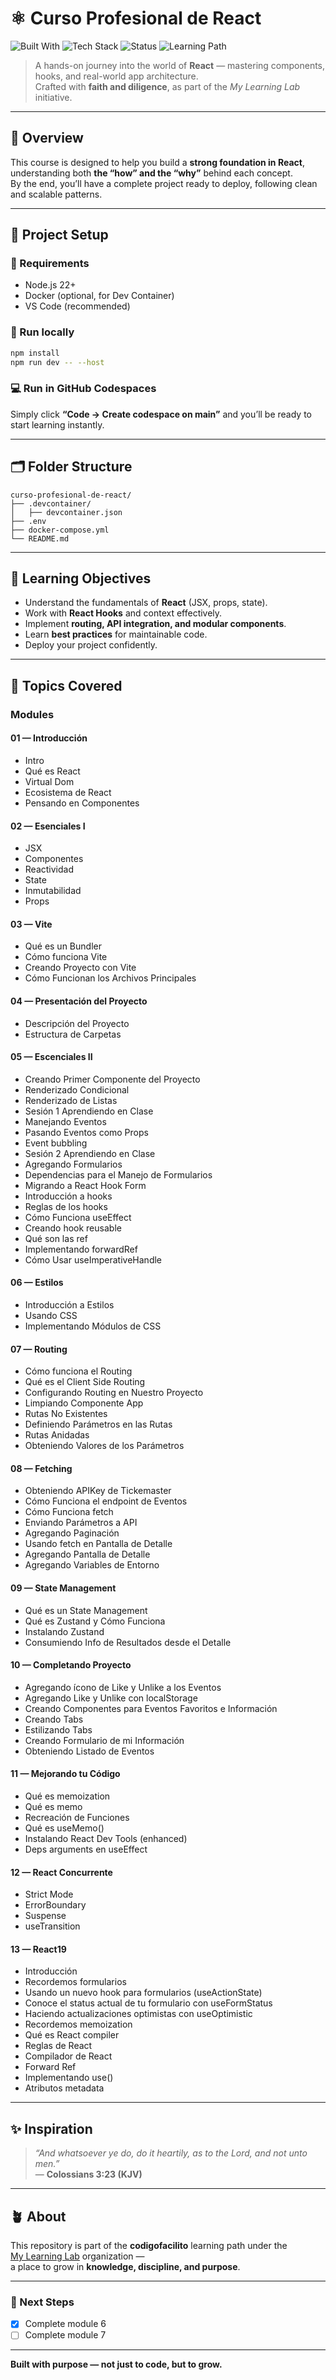 # ⚛️ Curso Profesional de React

![Built With](https://img.shields.io/badge/built_with-purpose-2ea44f?style=flat-square)
![Tech Stack](https://img.shields.io/badge/stack-React%20%7C%20Vite%20%7C%20JavaScript-blue?style=flat-square)
![Status](https://img.shields.io/badge/status-in_progress-yellow?style=flat-square)
![Learning Path](https://img.shields.io/badge/learning_path-codigofacilito-orange?style=flat-square)

> A hands-on journey into the world of **React** — mastering components, hooks, and real-world app architecture.  
> Crafted with **faith and diligence**, as part of the _My Learning Lab_ initiative.

---

## 🧩 Overview

This course is designed to help you build a **strong foundation in React**, understanding both **the “how” and the “why”** behind each concept.  
By the end, you’ll have a complete project ready to deploy, following clean and scalable patterns.

---

## 🚀 Project Setup

### 🧱 Requirements

- Node.js 22+
- Docker (optional, for Dev Container)
- VS Code (recommended)

### 🧰 Run locally

```bash
npm install
npm run dev -- --host
```

### 💻 Run in GitHub Codespaces

Simply click **“Code → Create codespace on main”** and you’ll be ready to start learning instantly.

---

## 🗂️ Folder Structure

```
curso-profesional-de-react/
├── .devcontainer/
│   ├── devcontainer.json
├── .env
├── docker-compose.yml
└── README.md
```

---

## 🎯 Learning Objectives

- Understand the fundamentals of **React** (JSX, props, state).
- Work with **React Hooks** and context effectively.
- Implement **routing, API integration, and modular components**.
- Learn **best practices** for maintainable code.
- Deploy your project confidently.

---

## 🧠 Topics Covered

### Modules

#### 01 — Introducción

- Intro
- Qué es React
- Virtual Dom
- Ecosistema de React
- Pensando en Componentes

#### 02 — Esenciales I

- JSX
- Componentes
- Reactividad
- State
- Inmutabilidad
- Props

#### 03 — Vite

- Qué es un Bundler
- Cómo funciona Vite
- Creando Proyecto con Vite
- Cómo Funcionan los Archivos Principales

#### 04 — Presentación del Proyecto

- Descripción del Proyecto
- Estructura de Carpetas

#### 05 — Escenciales II

- Creando Primer Componente del Proyecto
- Renderizado Condicional
- Renderizado de Listas
- Sesión 1 Aprendiendo en Clase
- Manejando Eventos
- Pasando Eventos como Props
- Event bubbling
- Sesión 2 Aprendiendo en Clase
- Agregando Formularios
- Dependencias para el Manejo de Formularios
- Migrando a React Hook Form
- Introducción a hooks
- Reglas de los hooks
- Cómo Funciona useEffect
- Creando hook reusable
- Qué son las ref
- Implementando forwardRef
- Cómo Usar useImperativeHandle

#### 06 — Estilos

- Introducción a Estilos
- Usando CSS
- Implementando Módulos de CSS

#### 07 — Routing

- Cómo funciona el Routing
- Qué es el Client Side Routing
- Configurando Routing en Nuestro Proyecto
- Limpiando Componente App
- Rutas No Existentes
- Definiendo Parámetros en las Rutas
- Rutas Anidadas
- Obteniendo Valores de los Parámetros

#### 08 — Fetching

- Obteniendo APIKey de Tickemaster
- Cómo Funciona el endpoint de Eventos
- Cómo Funciona fetch
- Enviando Parámetros a API
- Agregando Paginación
- Usando fetch en Pantalla de Detalle
- Agregando Pantalla de Detalle
- Agregando Variables de Entorno

#### 09 — State Management

- Qué es un State Management
- Qué es Zustand y Cómo Funciona
- Instalando Zustand
- Consumiendo Info de Resultados desde el Detalle

#### 10 — Completando Proyecto

- Agregando ícono de Like y Unlike a los Eventos
- Agregando Like y Unlike con localStorage
- Creando Componentes para Eventos Favoritos e Información
- Creando Tabs
- Estilizando Tabs
- Creando Formulario de mi Información
- Obteniendo Listado de Eventos

#### 11 — Mejorando tu Código

- Qué es memoization
- Qué es memo
- Recreación de Funciones
- Qué es useMemo()
- Instalando React Dev Tools (enhanced)
- Deps arguments en useEffect

#### 12 — React Concurrente

- Strict Mode
- ErrorBoundary
- Suspense
- useTransition

#### 13 — React19

- Introducción
- Recordemos formularios
- Usando un nuevo hook para formularios (useActionState)
- Conoce el status actual de tu formulario con useFormStatus
- Haciendo actualizaciones optimistas con useOptimistic
- Recordemos memoization
- Qué es React compiler
- Reglas de React
- Compilador de React
- Forward Ref
- Implementando use()
- Atributos metadata

---

## ✨ Inspiration

> _“And whatsoever ye do, do it heartily, as to the Lord, and not unto men.”_  
> — **Colossians 3:23 (KJV)**

---

## 🪴 About

This repository is part of the **codigofacilito** learning path under the  
[My Learning Lab](https://github.com/my-learning-lab) organization —  
a place to grow in **knowledge, discipline, and purpose**.

---

### 🧭 Next Steps

- [x] Complete module 6
- [ ] Complete module 7

---

**Built with purpose — not just to code, but to grow.**
